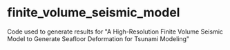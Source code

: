 # finite_volume_seismic_model
Code used to generate results for "A High-Resolution Finite Volume Seismic Model to Generate Seafloor Deformation for Tsunami Modeling"
